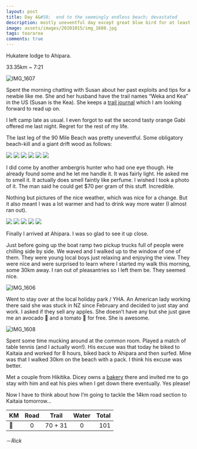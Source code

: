 ```yaml
---
layout: post
title: Day 4&#58;  end to the seemingly endless beach; devastated
description: mostly uneventful day except great blue bird for at least half of the walk which made me drink an excessive amount of water. And the best trail magic yet!
image: assets/images/20201015/img_1608.jpg
tags: teararoa
comments: true
---
```


Hukatere lodge to Ahipara.

33.35km ~ 7:21

![IMG_1607](/assets/images/20201015/img_1607.jpg)

Spent the morning chatting with Susan about her past exploits and tips for a newbie like me. She and her husband have the trail names “Weka and Kea” in the US (Susan is the Kea). She keeps a [trail journal](https://www.trailjournals.com/journal/12960) which I am looking forward to read up on.

I left camp late as usual. I even forgot to eat the second tasty orange Gabi offered me last night. Regret for the rest of my life.

The last leg of the 90 Mile Beach was pretty uneventful. Some obligatory beach-kill and a giant drift wood as follows:

<div class="gallery" data-columns="3">
  <img src="/assets/images/20201015/img_1589.jpg">
  <img src="/assets/images/20201015/img_1590.jpg">
  <img src="/assets/images/20201015/img_1591.jpg">
  <img src="/assets/images/20201015/img_1592.jpg">
  <img src="/assets/images/20201015/img_1593.jpg">
  <img src="/assets/images/20201015/img_1594.jpg">
</div>

I did come by another ambergris hunter who had one eye though. He already found some and he let me handle it. It was fairly light. He asked me to smell it. It actually does smell faintly like perfume. I wished I took a photo of it. The man said he could get $70 per gram of this stuff. Incredible.

Nothing but pictures of the nice weather, which was nice for a change. But it also meant I was a lot warmer and had to drink way more water (I almost ran out).

<div class="gallery" data-columns="3">
  <img src="/assets/images/20201015/img_1595.jpg">
  <img src="/assets/images/20201015/img_1598.jpg">
  <img src="/assets/images/20201015/img_1599.jpg">
  <img src="/assets/images/20201015/img_1602.jpg">
  <img src="/assets/images/20201015/img_1604.jpg">
</div>

Finally I arrived at Ahipara. I was so glad to see it up close.

Just before going up the boat ramp two pickup trucks full of people were chilling side by side. We waved and I walked up to the window of one of them. They were young local boys just relaxing and enjoying the view. They were nice and were surprised to learn where I started my walk this morning, some 30km away. I ran out of pleasantries so I left them be. They seemed nice.

![IMG_1606](/assets/images/20201015/img_1606.jpg)

Went to stay over at the local holiday park / YHA. An American lady working there said she was stuck in NZ since February and decided to just stay and work. I asked if they sell any apples. She doesn’t have any but she just gave me an avocado 🥑 and a tomato 🍅 for free. She is awesome.

![IMG_1608](/assets/images/20201015/img_1608.jpg)

Spent some time mucking around at the common room. Played a match of table tennis (and I actually won!). His excuse was that today he biked to Kaitaia and worked for 8 hours, biked back to Ahipara and then surfed. Mine was that I walked 30km on the beach with a pack. I think his excuse was better.

Met a couple from Hikitika. Dicey owns a [bakery](https://www.facebook.com/pages/category/Bakery/Stone-Oven-Bakery-Hokitika-114126993617176/) there and invited me to go stay with him and eat his pies when I get down there eventually. Yes please!

Now I have to think about how I’m going to tackle the 14km road section to Kaitaia tomorrow...


| KM | Road | Trail | Water | Total |
| --- |:---:|:---:|:---:| ---:|
| 🕺 | 0 | 70 + 31 | 0 | 101 |

－_Rick_